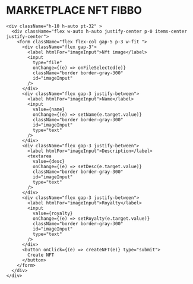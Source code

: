 # MARKETPLACE NFT FIBBO
    <div className="h-10 h-auto pt-32" >
      <div className="flex w-auto h-auto justify-center p-0 items-center justify-center">
        <form className="flex flex-col gap-5 p-3 w-fit ">
          <div className="flex gap-3">
            <label htmlFor="imageInput">Nft image</label>
            <input
              type="file"
              onChange={(e) => onFileSelected(e)}
              className="border border-gray-300"
              id="imageInput"
            />
          </div>
          <div className="flex gap-3 justify-between">
            <label htmlFor="imageInput">Name</label>
            <input
              value={name}
              onChange={(e) => setName(e.target.value)}
              className="border border-gray-300"
              id="imageInput"
              type="text"
            />
          </div>
          <div className="flex gap-3 justify-between">
            <label htmlFor="imageInput">Description</label>
            <textarea
              value={desc}
              onChange={(e) => setDesc(e.target.value)}
              className="border border-gray-300"
              id="imageInput"
              type="text"
            />
          </div>
          <div className="flex gap-3 justify-between">
            <label htmlFor="imageInput">Royalty</label>
            <input
              value={royalty}
              onChange={(e) => setRoyalty(e.target.value)}
              className="border border-gray-300"
              id="imageInput"
              type="text"
            />
          </div>
          <button onClick={(e) => createNFT(e)} type="submit">
            Create NFT
          </button>
        </form>
      </div>
    </div>